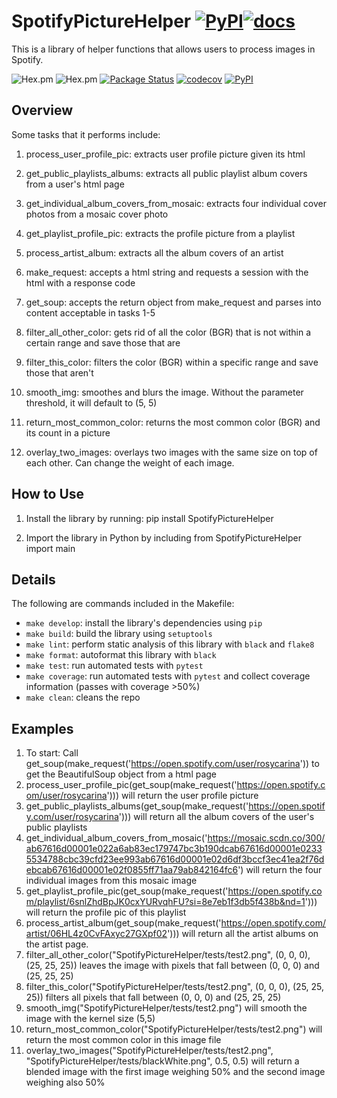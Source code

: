 # SpotifyPictureHelper [![PyPI](https://img.shields.io/pypi/v/pyobjectify?style=flat-square&color=222222)](https://pypi.org/project/SpotifyPictureHelper)[![docs](https://img.shields.io/badge/-docs-black?style=flat-square)](https://daisyye0730.github.io/SpotifyPictureHelper/docs/_build/html/index.html) 
This is a library of helper functions that allows users to process images in Spotify. 

![Hex.pm](https://img.shields.io/hexpm/l/apa?style=plastic)
![Hex.pm](https://img.shields.io/github/issues/daisyye0730/spotify_find_beats)
[![Package Status](https://img.shields.io/github/actions/workflow/status/daisyye0730/spotify_find_beats/build.yml)](https://github.com/daisyye0730/spotify_find_beats/)
[![codecov](https://codecov.io/gh/daisyye0730/SpotifyPictureHelper/branch/main/graph/badge.svg)](https://codecov.io/gh/daisyye0730/SpotifyPictureHelper)
[![PyPI](https://img.shields.io/pypi/v/SpotifyPictureHelper)](https://pypi.org/project/SpotifyPictureHelper/)

## Overview
Some tasks that it performs include:

1. process_user_profile_pic: extracts user profile picture given its html

2. get_public_playlists_albums: extracts all public playlist album covers from a user's html page 

3. get_individual_album_covers_from_mosaic: extracts four individual cover photos from a mosaic cover photo

4. get_playlist_profile_pic: extracts the profile picture from a playlist 

5. process_artist_album: extracts all the album covers of an artist 

6. make_request: accepts a html string and requests a session with the html with a response code 

7. get_soup: accepts the return object from make_request and parses into content acceptable in tasks 1-5

8. filter_all_other_color: gets rid of all the color (BGR) that is not within a certain range and save those that are 

9. filter_this_color: filters the color (BGR) within a specific range and save those that aren't 

10. smooth_img: smoothes and blurs the image. Without the parameter threshold, it will default to (5, 5)

11. return_most_common_color: returns the most common color (BGR) and its count in a picture 

12. overlay_two_images: overlays two images with the same size on top of each other. Can change the weight of each image. 

## How to Use  
1. Install the library by running: pip install SpotifyPictureHelper

2. Import the library in Python by including from SpotifyPictureHelper import main

## Details
The following are commands included in the Makefile:
- `make develop`: install the library's dependencies using `pip`
- `make build`: build the library using `setuptools`
- `make lint`: perform static analysis of this library with `black` and `flake8`
- `make format`: autoformat this library with `black`
- `make test`: run automated tests with `pytest`
- `make coverage`: run automated tests with `pytest` and collect coverage information (passes with coverage >50%)
- `make clean`: cleans the repo

## Examples 
1. To start: Call get_soup(make_request('https://open.spotify.com/user/rosycarina')) to get the BeautifulSoup object from a html page 
2. process_user_profile_pic(get_soup(make_request('https://open.spotify.com/user/rosycarina'))) will return the user profile picture 
3. get_public_playlists_albums(get_soup(make_request('https://open.spotify.com/user/rosycarina'))) will return all the album covers of the user's public playlists 
4. get_individual_album_covers_from_mosaic('https://mosaic.scdn.co/300/ab67616d00001e022a6ab83ec179747bc3b190dcab67616d00001e02335534788cbc39cfd23ee993ab67616d00001e02d6df3bccf3ec41ea2f76debcab67616d00001e02f0855ff71aa79ab842164fc6') will return the four individual images from this mosaic image 
5. get_playlist_profile_pic(get_soup(make_request('https://open.spotify.com/playlist/6snlZhdBpJK0cxYURvqhFU?si=8e7eb1f3db5f438b&nd=1'))) will return the profile pic of this playlist
6. process_artist_album(get_soup(make_request('https://open.spotify.com/artist/06HL4z0CvFAxyc27GXpf02'))) will return all the artist albums on the artist page.
7. filter_all_other_color("SpotifyPictureHelper/tests/test2.png", (0, 0, 0), (25, 25, 25)) leaves the image with pixels that fall between (0, 0, 0) and (25, 25, 25)
8. filter_this_color("SpotifyPictureHelper/tests/test2.png", (0, 0, 0), (25, 25, 25)) filters all pixels that fall between (0, 0, 0) and (25, 25, 25)
9. smooth_img("SpotifyPictureHelper/tests/test2.png") will smooth the image with the kernel size (5,5)
10. return_most_common_color("SpotifyPictureHelper/tests/test2.png") will return the most common color in this image file 
11. overlay_two_images("SpotifyPictureHelper/tests/test2.png", "SpotifyPictureHelper/tests/blackWhite.png", 0.5, 0.5) will return a blended image with the first image weighing 50% and the second image weighing also 50%